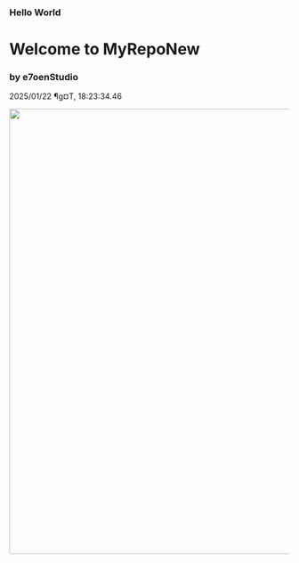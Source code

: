 ### Hello World 
# Welcome to MyRepoNew 
### by e7oenStudio 
2025/01/22 ¶g¤T, 18:23:34.46 

<img src="https://e7onestudio.com/wp-content/uploads/FilesShare20240905_AIGC_SD_MyLora_FoFoCup2_00621.jpg" width="800">
